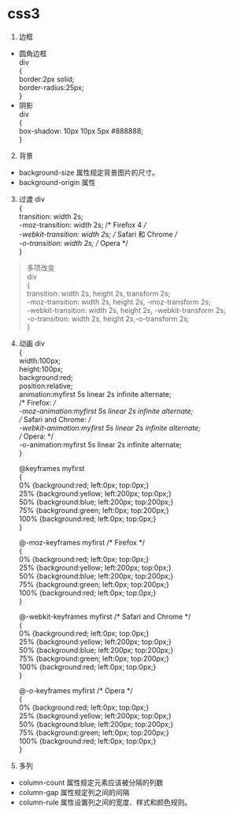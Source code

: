 # css3
1. 边框
 * 圆角边框  
   div  
    {  
      border:2px solid;  
      border-radius:25px;  
    }  
 * 阴影  
    div  
     {  
       box-shadow: 10px 10px 5px #888888;  
    }  
2. 背景  
* background-size 属性规定背景图片的尺寸。 
* background-origin 属性  
3. 过渡
    div  
    {  
       transition: width 2s;  
       -moz-transition: width 2s;	/* Firefox 4 */  
       -webkit-transition: width 2s;	/* Safari 和 Chrome */  
       -o-transition: width 2s;	/* Opera */  
    }  
> 多项改变  
   div  
   {  
      transition: width 2s, height 2s, transform 2s;  
      -moz-transition: width 2s, height 2s, -moz-transform 2s;  
      -webkit-transition: width 2s, height 2s, -webkit-transform 2s;  
      -o-transition: width 2s, height 2s,-o-transform 2s;  
   }  
4. 动画
   div  
   {  
      width:100px;  
      height:100px;  
      background:red;  
      position:relative;  
      animation:myfirst 5s linear 2s infinite alternate;  
      /* Firefox: */  
      -moz-animation:myfirst 5s linear 2s infinite alternate;  
      /* Safari and Chrome: */  
      -webkit-animation:myfirst 5s linear 2s infinite alternate;  
      /* Opera: */  
      -o-animation:myfirst 5s linear 2s infinite alternate;  
   }  

      @keyframes myfirst  
      {  
         0%   {background:red; left:0px; top:0px;}  
         25%  {background:yellow; left:200px; top:0px;}  
         50%  {background:blue; left:200px; top:200px;}  
         75%  {background:green; left:0px; top:200px;}  
         100% {background:red; left:0px; top:0px;}  
      }  

      @-moz-keyframes myfirst /* Firefox */  
      {  
         0%   {background:red; left:0px; top:0px;}  
         25%  {background:yellow; left:200px; top:0px;}  
         50%  {background:blue; left:200px; top:200px;}  
         75%  {background:green; left:0px; top:200px;}  
         100% {background:red; left:0px; top:0px;}  
      }   

      @-webkit-keyframes myfirst /* Safari and Chrome */  
      {  
         0%   {background:red; left:0px; top:0px;}  
         25%  {background:yellow; left:200px; top:0px;}  
         50%  {background:blue; left:200px; top:200px;}  
         75%  {background:green; left:0px; top:200px;}  
         100% {background:red; left:0px; top:0px;}  
      }  

      @-o-keyframes myfirst /* Opera */  
      {  
         0%   {background:red; left:0px; top:0px;}  
         25%  {background:yellow; left:200px; top:0px;}  
         50%  {background:blue; left:200px; top:200px;}  
         75%  {background:green; left:0px; top:200px;}  
         100% {background:red; left:0px; top:0px;}  
      }  
5. 多列
* column-count 属性规定元素应该被分隔的列数  
* column-gap 属性规定列之间的间隔  
* column-rule 属性设置列之间的宽度、样式和颜色规则。
